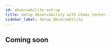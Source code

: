 ```yaml
---
id: observability-set-up
title: Setup Observability with Chaos Center
sidebar_label: Setup Observability
---
```


## Coming soon
